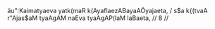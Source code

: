 äu":Kaimatyaeva yatk(maR k(AyaflaezABayaAÔyajaeta, /
s$a k{(tvaA r"Ajas$aM tyaAgAM naEva tyaAgAP(laM laBaeta, // 8 //